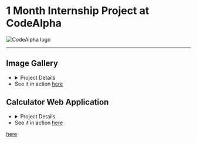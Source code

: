 <h1>1 Month Internship Project at CodeAlpha</h1>
<img src="https://media.licdn.com/dms/image/v2/C4D0BAQFVBPbc6-yxoA/company-logo_200_200/company-logo_200_200/0/1677167041761?e=1736985600&v=beta&t=y4_AqlP2NpnjELjCuPYgzKfnVrKSgUHHZuzPqMKUQ5c" alt="CodeAlpha logo" />
<hr />
<h2>Image Gallery</h2>
<ul>
  <li>
    <details>
      <summary>Project Details</summary>
      <p>
        The <strong>NatureLovers</strong> website is a fully responsive, interactive nature gallery featuring collections of <strong>flowers</strong>, <strong>forests</strong>, and <strong>skies</strong>.
        Built using <strong>Bootstrap</strong>, the site includes a sleek, mobile-friendly navigation bar that collapses into a menu on smaller devices,
        with links to a blog, about page, and social media profiles.
      </p>
      <h3>Key Features:</h3>
      <ul>
        <li>
          <strong>Dynamic Image Gallery:</strong> Users can browse through different images in each section using clickable thumbnails and arrow buttons.
        </li>
        <li>
          <strong>Responsive Design:</strong> The layout adjusts seamlessly to different screen sizes, ensuring an optimal experience on both desktop and mobile devices.
        </li>
        <li>
          <strong>Bootstrap Components:</strong> The site leverages Bootstrap's navbar, buttons, and grid system for a polished, professional look across all devices.
        </li>
      </ul>
    </details>
  </li>
  <li>See it in action <a href="https://kaniz-naqvi.github.io/Internship/CodeAlpha_Project-IMAGE-GALLERY/gallery.html" target="_blank">here</a></li>
</ul>


<h2>Calculator Web Application</h2>
<ul>
  <li>
    <details>
      <summary>Project Details</summary>
      <p>
        The <strong>Calculator</strong> web application is a responsive and interactive tool designed for performing basic arithmetic operations. 
        Built with <strong>HTML</strong>, <strong>CSS</strong>, and <strong>JavaScript</strong>, it features a user-friendly interface and dynamic functionality.
      </p>
      <h3>Key Features:</h3>
      <ul>
        <li>
          <strong>Responsive Design:</strong> Adapts to various screen sizes, ensuring a consistent user experience on desktops and mobile devices.
        </li>
        <li>
          <strong>Dark and Light Mode:</strong> Easily toggle between modes for comfortable viewing in different lighting conditions.
        </li>
        <li>
          <strong>Functional Buttons:</strong> Includes buttons for numbers, operations, a clear button (C), a delete button, and a result button (=) for efficient calculations.
        </li>
        <li>
          <strong>Interactive Hamburger Menu:</strong> Provides intuitive navigation, with a collapsible design for ease of use.
        </li>
        <li>
          <strong>Error Handling:</strong> Gracefully manages invalid inputs by displaying "Error" when necessary.
        </li>
      </ul>
      <h3>Usage:</h3>
      <p>
        Users can perform basic arithmetic calculations with real-time input display and smooth error management. 
        The application combines modern design with functionality, making it a versatile tool for everyday calculations.
      </p>
    </details>
  </li>
  <li>See it in action <a href="https://kaniz-naqvi.github.io/Internship/CodeAlpha-project-Calculator/cal.html" target="_blank">here</a></li>
</ul>
<a href="https://kaniz-naqvi.github.io/Internship/CodeAlpha_project_portfoli/portfolio.html">here</a>
